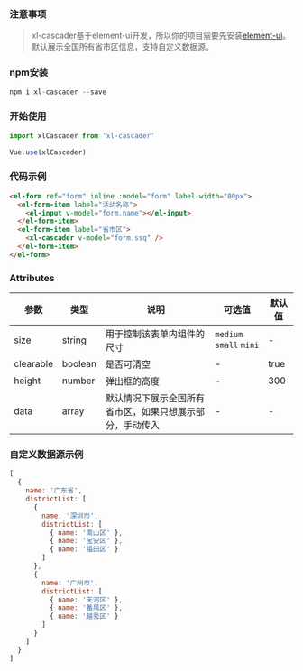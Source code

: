 ### 注意事项  
> xl-cascader基于element-ui开发，所以你的项目需要先安装[element-ui](https://element.eleme.cn/#/zh-CN/component/installation)。默认展示全国所有省市区信息，支持自定义数据源。
### npm安装
``` js
npm i xl-cascader --save
```
### 开始使用
``` main.js
import xlCascader from 'xl-cascader'

Vue.use(xlCascader)
```

### 代码示例  
``` html
<el-form ref="form" inline :model="form" label-width="80px">
  <el-form-item label="活动名称">
    <el-input v-model="form.name"></el-input>
  </el-form-item>
  <el-form-item label="省市区">
    <xl-cascader v-model="form.ssq" />
  </el-form-item>
</el-form>
```

### Attributes
| 参数 | 类型 | 说明 | 可选值 | 默认值 |
| - | - | - | - | - |
| size | string | 用于控制该表单内组件的尺寸 | `medium`  `small`  `mini` | - |
| clearable | boolean | 是否可清空 | - | true |
| height | number | 弹出框的高度 | - | 300 |
| data | array | 默认情况下展示全国所有省市区，如果只想展示部分，手动传入 | - | - |

### 自定义数据源示例  
```js
[
  {
    name: '广东省',
    districtList: [
      {
        name: '深圳市',
        districtList: [
          { name: '南山区' },
          { name: '宝安区' },
          { name: '福田区' }
        ]
      },
      {
        name: '广州市',
        districtList: [
          { name: '天河区' },
          { name: '番禺区' },
          { name: '越秀区' }
        ]
      }
    ]
  }
]
```